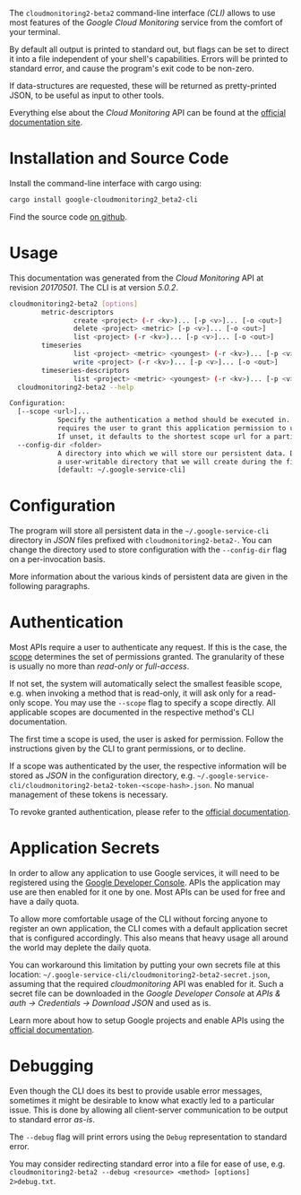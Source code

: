 <!---
DO NOT EDIT !
This file was generated automatically from 'src/generator/templates/cli/README.md.mako'
DO NOT EDIT !
-->
The `cloudmonitoring2-beta2` command-line interface *(CLI)* allows to use most features of the *Google Cloud Monitoring* service from the comfort of your terminal.

By default all output is printed to standard out, but flags can be set to direct it into a file independent of your shell's
capabilities. Errors will be printed to standard error, and cause the program's exit code to be non-zero.

If data-structures are requested, these will be returned as pretty-printed JSON, to be useful as input to other tools.

Everything else about the *Cloud Monitoring* API can be found at the
[official documentation site](https://cloud.google.com/monitoring/v2beta2/).

# Installation and Source Code

Install the command-line interface with cargo using:

```bash
cargo install google-cloudmonitoring2_beta2-cli
```

Find the source code [on github](https://github.com/Byron/google-apis-rs/tree/main/gen/cloudmonitoring2_beta2-cli).

# Usage

This documentation was generated from the *Cloud Monitoring* API at revision *20170501*. The CLI is at version *5.0.2*.

```bash
cloudmonitoring2-beta2 [options]
        metric-descriptors
                create <project> (-r <kv>)... [-p <v>]... [-o <out>]
                delete <project> <metric> [-p <v>]... [-o <out>]
                list <project> (-r <kv>)... [-p <v>]... [-o <out>]
        timeseries
                list <project> <metric> <youngest> (-r <kv>)... [-p <v>]... [-o <out>]
                write <project> (-r <kv>)... [-p <v>]... [-o <out>]
        timeseries-descriptors
                list <project> <metric> <youngest> (-r <kv>)... [-p <v>]... [-o <out>]
  cloudmonitoring2-beta2 --help

Configuration:
  [--scope <url>]...
            Specify the authentication a method should be executed in. Each scope
            requires the user to grant this application permission to use it.
            If unset, it defaults to the shortest scope url for a particular method.
  --config-dir <folder>
            A directory into which we will store our persistent data. Defaults to
            a user-writable directory that we will create during the first invocation.
            [default: ~/.google-service-cli]

```

# Configuration

The program will store all persistent data in the `~/.google-service-cli` directory in *JSON* files prefixed with `cloudmonitoring2-beta2-`.  You can change the directory used to store configuration with the `--config-dir` flag on a per-invocation basis.

More information about the various kinds of persistent data are given in the following paragraphs.

# Authentication

Most APIs require a user to authenticate any request. If this is the case, the [scope][scopes] determines the 
set of permissions granted. The granularity of these is usually no more than *read-only* or *full-access*.

If not set, the system will automatically select the smallest feasible scope, e.g. when invoking a
method that is read-only, it will ask only for a read-only scope. 
You may use the `--scope` flag to specify a scope directly. 
All applicable scopes are documented in the respective method's CLI documentation.

The first time a scope is used, the user is asked for permission. Follow the instructions given 
by the CLI to grant permissions, or to decline.

If a scope was authenticated by the user, the respective information will be stored as *JSON* in the configuration
directory, e.g. `~/.google-service-cli/cloudmonitoring2-beta2-token-<scope-hash>.json`. No manual management of these tokens
is necessary.

To revoke granted authentication, please refer to the [official documentation][revoke-access].

# Application Secrets

In order to allow any application to use Google services, it will need to be registered using the 
[Google Developer Console][google-dev-console]. APIs the application may use are then enabled for it
one by one. Most APIs can be used for free and have a daily quota.

To allow more comfortable usage of the CLI without forcing anyone to register an own application, the CLI
comes with a default application secret that is configured accordingly. This also means that heavy usage
all around the world may deplete the daily quota.

You can workaround this limitation by putting your own secrets file at this location: 
`~/.google-service-cli/cloudmonitoring2-beta2-secret.json`, assuming that the required *cloudmonitoring* API 
was enabled for it. Such a secret file can be downloaded in the *Google Developer Console* at 
*APIs & auth -> Credentials -> Download JSON* and used as is.

Learn more about how to setup Google projects and enable APIs using the [official documentation][google-project-new].


# Debugging

Even though the CLI does its best to provide usable error messages, sometimes it might be desirable to know
what exactly led to a particular issue. This is done by allowing all client-server communication to be 
output to standard error *as-is*.

The `--debug` flag will print errors using the `Debug` representation to standard error.

You may consider redirecting standard error into a file for ease of use, e.g. `cloudmonitoring2-beta2 --debug <resource> <method> [options] 2>debug.txt`.


[scopes]: https://developers.google.com/+/api/oauth#scopes
[revoke-access]: http://webapps.stackexchange.com/a/30849
[google-dev-console]: https://console.developers.google.com/
[google-project-new]: https://developers.google.com/console/help/new/
